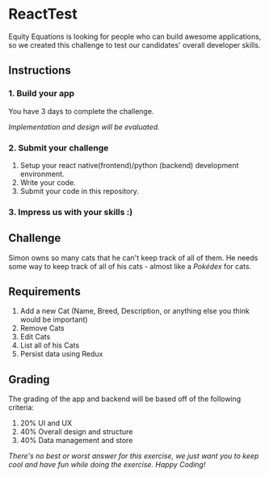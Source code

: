 # ReactTest
Equity Equations is looking for people who can build awesome applications, so we created this challenge to test our candidates' overall developer skills.

## Instructions

### 1. Build your app
You have 3 days to complete the challenge.

<em>Implementation and design will be evaluated.</em>

### 2. Submit your challenge
1. Setup your react native(frontend)/python (backend) development environment.
2. Write your code.
3. Submit your code in this repository.

### 3. Impress us with your skills :)

## Challenge

Simon owns so many cats that he can't keep track of all of them. He needs some way to keep track of all of his cats - almost like a <em>Pokédex</em> for cats.

## Requirements
1. Add a new Cat (Name, Breed, Description, or anything else you think would be important)
2. Remove Cats
3. Edit Cats
4. List all of his Cats
5. Persist data using Redux

## Grading
The grading of the app and backend will be based off of the following criteria:
1. 20% UI and UX
2. 40% Overall design and structure
3. 40% Data management and store

<em>There's no best or worst answer for this exercise, we just want you to keep cool and have fun while doing the exercise. Happy Coding!</em>
